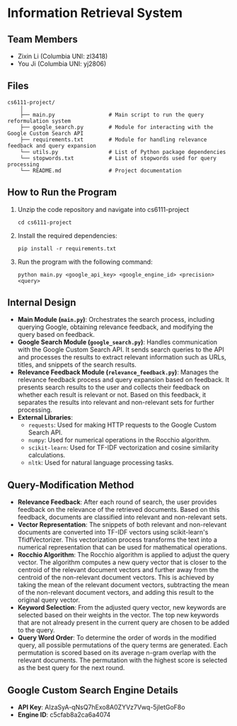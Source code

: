 # Information Retrieval System

## Team Members

- Zixin Li (Columbia UNI: zl3418)
- You Ji (Columbia UNI: yj2806)

## Files

```
cs6111-project/
    │
    ├── main.py                 # Main script to run the query reformulation system
    ├── google_search.py        # Module for interacting with the Google Custom Search API
    ├── requirements.txt        # Module for handling relevance feedback and query expansion
    └── utils.py                # List of Python package dependencies
    └── stopwords.txt           # List of stopwords used for query processing
    └── README.md               # Project documentation
```


## How to Run the Program

1. Unzip the code repository and navigate into cs6111-project

    ```
    cd cs6111-project
    ```

3. Install the required dependencies:

    ```
    pip install -r requirements.txt
    ```

4. Run the program with the following command:

    ```
    python main.py <google_api_key> <google_engine_id> <precision> <query>
    ```


## Internal Design

- **Main Module (`main.py`)**: Orchestrates the search process, including querying Google, obtaining relevance feedback, and modifying the query based on feedback.
- **Google Search Module (`google_search.py`)**: Handles communication with the Google Custom Search API. It sends search queries to the API and processes the results to extract relevant information such as URLs, titles, and snippets of the search results.
- **Relevance Feedback Module (`relevance_feedback.py`)**: Manages the relevance feedback process and query expansion based on feedback. It presents search results to the user and collects their feedback on whether each result is relevant or not. Based on this feedback, it separates the results into relevant and non-relevant sets for further processing.
- **External Libraries**:
  - `requests`: Used for making HTTP requests to the Google Custom Search API.
  - `numpy`: Used for numerical operations in the Rocchio algorithm.
  - `scikit-learn`: Used for TF-IDF vectorization and cosine similarity calculations.
  - `nltk`: Used for natural language processing tasks.


## Query-Modification Method
- **Relevance Feedback**: After each round of search, the user provides feedback on the relevance of the retrieved documents. Based on this feedback, documents are classified into relevant and non-relevant sets.
- **Vector Representation**: The snippets of both relevant and non-relevant documents are converted into TF-IDF vectors using scikit-learn's TfidfVectorizer. This vectorization process transforms the text into a numerical representation that can be used for mathematical operations.
- **Rocchio Algorithm**: The Rocchio algorithm is applied to adjust the query vector. The algorithm computes a new query vector that is closer to the centroid of the relevant document vectors and further away from the centroid of the non-relevant document vectors. This is achieved by taking the mean of the relevant document vectors, subtracting the mean of the non-relevant document vectors, and adding this result to the original query vector.
- **Keyword Selection**: From the adjusted query vector, new keywords are selected based on their weights in the vector. The top new keywords that are not already present in the current query are chosen to be added to the query.
- **Query Word Order**: To determine the order of words in the modified query, all possible permutations of the query terms are generated. Each permutation is scored based on its average n-gram overlap with the relevant documents. The permutation with the highest score is selected as the best query for the next round.

## Google Custom Search Engine Details

- **API Key**: AIzaSyA-qNsQ7hExo8A0ZYVz7Vwq-5jIetGoF8o
- **Engine ID**: c5cfab8a2ca6a4074
